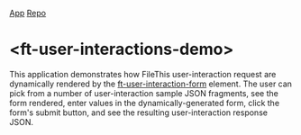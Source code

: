 [App](https://filethis.github.io/ft-user-interactions-demo)    [Repo](https://github.com/filethis/ft-user-interactions-demo)

# \<ft-user-interactions-demo\>

This application demonstrates how FileThis user-interaction request are dynamically rendered by the [ft-user-interaction-form](https://github.com/filethis/ft-user-interaction-form) element. The user can pick from a number of user-interaction sample JSON fragments, see the form rendered, enter values in the dynamically-generated form, click the form's submit button, and see the resulting user-interaction response JSON.

